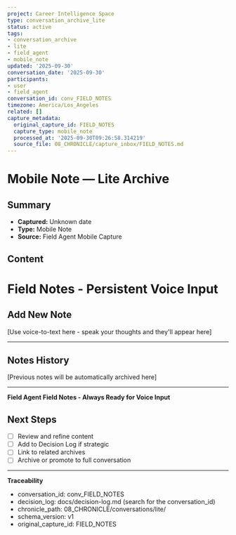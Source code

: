```yaml
---
project: Career Intelligence Space
type: conversation_archive_lite
status: active
tags:
- conversation_archive
- lite
- field_agent
- mobile_note
updated: '2025-09-30'
conversation_date: '2025-09-30'
participants:
- user
- field_agent
conversation_id: conv_FIELD_NOTES
timezone: America/Los_Angeles
related: []
capture_metadata:
  original_capture_id: FIELD_NOTES
  capture_type: mobile_note
  processed_at: '2025-09-30T09:26:58.314219'
  source_file: 08_CHRONICLE/capture_inbox/FIELD_NOTES.md
---
```


# Mobile Note — Lite Archive

## Summary
- **Captured:** Unknown date
- **Type:** Mobile Note
- **Source:** Field Agent Mobile Capture

## Content
# Field Notes - Persistent Voice Input

## Add New Note
[Use voice-to-text here - speak your thoughts and they'll appear here]

---

## Notes History
[Previous notes will be automatically archived here]

---
**Field Agent Field Notes - Always Ready for Voice Input**


## Next Steps
- [ ] Review and refine content
- [ ] Add to Decision Log if strategic
- [ ] Link to related archives
- [ ] Archive or promote to full conversation

---

**Traceability**
- conversation_id: conv_FIELD_NOTES
- decision_log: docs/decision-log.md (search for the conversation_id)
- chronicle_path: 08_CHRONICLE/conversations/lite/
- schema_version: v1
- original_capture_id: FIELD_NOTES
